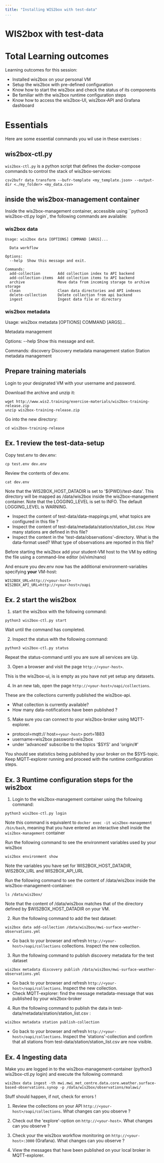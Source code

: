 ```yaml
---
title: "Installing WIS2box with test-data"
...
```


# WIS2box with test-data

# Total Learning outcomes

Learning outcomes for this session:
- Installed wis2box on your personal VM
- Setup the wis2box with pre-defined configuration
- Know how to start the wis2box and check the status of its components
- Be familiar with the wis2box runtime configuration steps
- Know how to access the wis2box-UI, wis2box-API and Grafana dashboard

# Essentials

Here are some essential commands you wil use in these exercises :

## wis2box-ctl.py
`wis2box-ctl.py` is a python script that defines the docker-compose commands to control the stack of wis2box-services:

```console
csv2bufr data transform --bufr-template <my_template.json> --output-dir <./my_folder> <my_data.csv>
```

## inside the wis2box-management container

Inside the wis2box-management container, accessible using ``python3 wis2box-ctl.py login`, the following commands are available:

### wis2box data

```console
Usage: wis2box data [OPTIONS] COMMAND [ARGS]...

  Data workflow

Options:
  --help  Show this message and exit.

Commands:
  add-collection        Add collection index to API backend
  add-collection-items  Add collection items to API backend
  archive               Move data from incoming storage to archive storage
  clean                 Clean data directories and API indexes
  delete-collection     Delete collection from api backend
  ingest                Ingest data file or directory
```

### wis2box metadata

Usage: wis2box metadata [OPTIONS] COMMAND [ARGS]...

  Metadata management

Options:
  --help  Show this message and exit.

Commands:
  discovery  Discovery metadata management
  station    Station metadata management


## Prepare training materials

Login to your designated VM with your username and password.

Download the archive and unzip it:

```
wget http://www.wis2.training/exercise-materials/wis2box-training-release.zip
unzip wis2box-training-release.zip
```

Go into the new directory:

```
cd wis2box-training-release
```

## Ex. 1 review the test-data-setup

Copy test.env to dev.env:

```
cp test.env dev.env
```

Review the contents of dev.env. 

```
cat dev.env
```

Note that the WIS2BOX_HOST_DATADIR is set to '${PWD}/test-data'. This directory will be mapped as /data/wis2box inside the wis2box-management container.
Note that the LOGGING_LEVEL is set to INFO. The default LOGGING_LEVEL is WARNING.

- Inspect the content of test-data/data-mappings.yml, what topics are configured in this file ?
- Inspect the content of test-data/metadata/station/station_list.csv. How many stations are defined in this file?
- Inspect the content in the 'test-data/observations'-directory. What is the data-format used? What type of observations are reported in this file?

Before starting the wis2box add your student-VM host to the VM by editing the file using a command-line editor (vi/vim/nano)

And ensure you dev.env now has the additional environment-variables specifying **your** VM-host:

```
WIS2BOX_URL=http://<your-host>
WIS2BOX_API_URL=http://<your-host>/oapi
```

## Ex. 2 start the wis2box

1. start the wis2box with the following command:

```
python3 wis2box-ctl.py start
```

Wait until the command has completed.

2. Inspect the status with the following command:

```
python3 wis2box-ctl.py status
```

Repeat the status-command until you are sure all services are Up.

3. Open a browser and visit the page `http://<your-host>`. 

This is the wis2box-ui, is is empty as you have not yet setup any datasets.

4. In an new tab, open the page `http://<your-host>/oapi/collections`. 

These are the collections currently published the wis2box-api. 

- What collection is currently available?
- How many data-notifications have been published ?

5. Make sure you can connect to your wis2box-broker using MQTT-explorer. 
- protocol=mqtt:// host=`<your-host>` port=1883
- username=wis2box password=wis2box
- under 'advanced' subscribe to the topics '$SYS' and 'origin/#'

You should see statistics being published by your broker on the $SYS-topic. Keep MQTT-explorer running and proceed with the runtime configuration steps.

## Ex. 3 Runtime configuration steps for the wis2box

1. Login to the wis2box-management container using the following command:

```
python3 wis2box-ctl.py login
```

Note this command is equivalent to `docker exec -it wis2box-management /bin/bash`, meaning that you have entered an interactive shell inside the `wis2box-management` container

Run the following command to see the environment variables used by your wis2box

```
wis2box environment show
```

Note the variables you have set for WIS2BOX_HOST_DATADIR, WIS2BOX_URL and WIS2BOX_API_URL

Run the following command to see the content of /data/wis2box inside the wis2box-management-container:

```
ls /data/wis2box/
```

Note that the content of /data/wis2box matches that of the directory defined by $WIS2BOX_HOST_DATADIR on your VM.

2. Run the following command to add the test dataset:

```
wis2box data add-collection /data/wis2box/mwi-surface-weather-observations.yml
```

- Go back to your browser and refresh `http://<your-host>/oapi/collections` collections. Inspect the new collection.

3. Run the following command to publish discovery metadata for the test dataset

```
wis2box metadata discovery publish /data/wis2box/mwi-surface-weather-observations.yml
```

- Go back to your browser and refresh `http://<your-host>/oapi/collections`. Inspect the new collection.
- Check MQTT-explorer: find the message metadata-message that was published by your wis2box-broker

4. Run the following command to publish the data in test-data/metadata/station/station_list.csv :

```
wis2box metadata station publish-collection
```

- Go back to your browser and refresh `http://<your-host>/oapi/collections`. Inspect the 'stations'-collection and confirm that all stations from test-data/station/station_list.csv are now visible.

## Ex. 4 Ingesting data

Make you are logged in to the wis2box-management-container (python3 wis2box-ctl.py login) and execute the following command:

```
wis2box data ingest -th mwi.mwi_met_centre.data.core.weather.surface-based-observations.synop -p /data/wis2box/observations/malawi/
```

Stuff should happen, if not, check for errors !

1. Review the collections on your API `http://<your-host>/oapi/collections`. What changes can you observe ?

2. Check out the 'explore'-option on `http://<your-host>`. What changes can you observe ?

3. Check your the wis2box workflow monitoring on `http://<your-host>:3000` (Grafana). What changes can you observe ?

4. View the messages that have been published on your local broker in MQTT-explorer.



